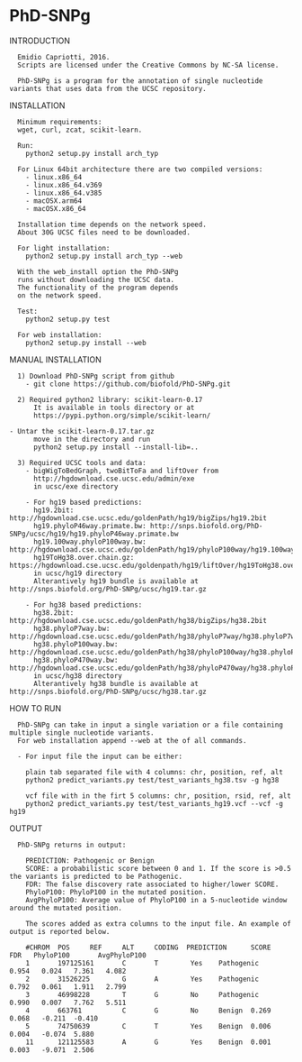 # PhD-SNPg


INTRODUCTION
      
      Emidio Capriotti, 2016.
      Scripts are licensed under the Creative Commons by NC-SA license.

      PhD-SNPg is a program for the annotation of single nucleotide variants that uses data from the UCSC repository.


INSTALLATION

      Minimum requirements:
      wget, curl, zcat, scikit-learn.

      Run:
        python2 setup.py install arch_typ

      For Linux 64bit architecture there are two compiled versions:
        - linux.x86_64
        - linux.x86_64.v369
        - linux.x86_64.v385
        - macOSX.arm64
        - macOSX.x86_64

      Installation time depends on the network speed.
      About 30G UCSC files need to be downloaded.

      For light installation:
        python2 setup.py install arch_typ --web

      With the web_install option the PhD-SNPg
      runs without downloading the UCSC data.
      The functionality of the program depends 
      on the network speed.

      Test:
        python2 setup.py test

      For web installation:
        python2 setup.py install --web


MANUAL INSTALLATION

      1) Download PhD-SNPg script from github
        - git clone https://github.com/biofold/PhD-SNPg.git

      2) Required python2 library: scikit-learn-0.17
          It is available in tools directory or at
          https://pypi.python.org/simple/scikit-learn/

	- Untar the scikit-learn-0.17.tar.gz 
          move in the directory and run
          python2 setup.py install --install-lib=..
          
      3) Required UCSC tools and data:
        - bigWigToBedGraph, twoBitToFa and liftOver from
          http://hgdownload.cse.ucsc.edu/admin/exe
          in ucsc/exe directory

        - For hg19 based predictions:
          hg19.2bit: http://hgdownload.cse.ucsc.edu/goldenPath/hg19/bigZips/hg19.2bit
          hg19.phyloP46way.primate.bw: http://snps.biofold.org/PhD-SNPg/ucsc/hg19/hg19.phyloP46way.primate.bw	
          hg19.100way.phyloP100way.bw: http://hgdownload.cse.ucsc.edu/goldenPath/hg19/phyloP100way/hg19.100way.phyloP100way.bw
          hg19ToHg38.over.chain.gz: https://hgdownload.cse.ucsc.edu/goldenpath/hg19/liftOver/hg19ToHg38.over.chain.gz
          in ucsc/hg19 directory
          Alterantively hg19 bundle is available at http://snps.biofold.org/PhD-SNPg/ucsc/hg19.tar.gz		

        - For hg38 based predictions:
          hg38.2bit: http://hgdownload.cse.ucsc.edu/goldenPath/hg38/bigZips/hg38.2bit
          hg38.phyloP7way.bw:  http://hgdownload.cse.ucsc.edu/goldenPath/hg38/phyloP7way/hg38.phyloP7way.bw
          hg38.phyloP100way.bw:  http://hgdownload.cse.ucsc.edu/goldenPath/hg38/phyloP100way/hg38.phyloP100way.bw
          hg38.phyloP470way.bw:  http://hgdownload.cse.ucsc.edu/goldenPath/hg38/phyloP470way/hg38.phyloP470way.bw
          in ucsc/hg38 directory
          Alterantively hg38 bundle is available at http://snps.biofold.org/PhD-SNPg/ucsc/hg38.tar.gz


HOW TO RUN
		
      PhD-SNPg can take in input a single variation or a file containing multiple single nucleotide variants.
      For web installation append --web at the of all commands.

      - For input file the input can be either: 
	
        plain tab separated file with 4 columns: chr, position, ref, alt
        python2 predict_variants.py test/test_variants_hg38.tsv -g hg38
       
        vcf file with in the firt 5 columns: chr, position, rsid, ref, alt  
        python2 predict_variants.py test/test_variants_hg19.vcf --vcf -g hg19


OUTPUT

      PhD-SNPg returns in output:

        PREDICTION: Pathogenic or Benign
        SCORE: a probabilistic score between 0 and 1. If the score is >0.5 the variants is predicted to be Pathogenic.
        FDR: The false discovery rate associated to higher/lower SCORE.
        PhyloP100: PhyloP100 in the mutated position.
        AvgPhyloP100: Average value of PhyloP100 in a 5-nucleotide window around the mutated position.

        The scores added as extra columns to the input file. An example of output is reported below.

        #CHROM  POS     REF     ALT     CODING  PREDICTION      SCORE   FDR   PhyloP100       AvgPhyloP100
        1       197125161       C       T        Yes    Pathogenic      0.954   0.024   7.361   4.082
        2       31526225        G       A        Yes    Pathogenic      0.792   0.061   1.911   2.799
        3       46998228        T       G        No     Pathogenic      0.990   0.007   7.762   5.511
        4       663761          C       G        No     Benign  0.269   0.068   -0.211  -0.410
        5       74750639        C       T        Yes    Benign  0.006   0.004   -0.074  5.880
        11      121125583       A       G        Yes    Benign  0.001   0.003   -9.071  2.506
